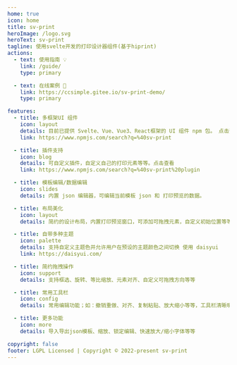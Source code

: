 ```yaml
---
home: true
icon: home
title: sv-print
heroImage: /logo.svg
heroText: sv-print
tagline: 使用svelte开发的打印设计器组件(基于hiprint)
actions:
  - text: 使用指南 💡
    link: /guide/
    type: primary

  - text: 在线案例 🎾
    link: https://ccsimple.gitee.io/sv-print-demo/
    type: primary

features:
  - title: 多框架UI 组件
    icon: layout
    details: 目前已提供 Svelte、Vue、Vue3、React框架的 UI 组件 npm 包。 点击查看
    link: https://www.npmjs.com/search?q=%40sv-print

  - title: 插件支持
    icon: blog
    details: 可自定义插件，自定义自己的打印元素等等。点击查看
    link: https://www.npmjs.com/search?q=%40sv-print%20plugin

  - title: 模板编辑/数据编辑
    icon: slides
    details: 内置 json 编辑器，可编辑当前模板 json 和 打印预览的数据。

  - title: 布局美化
    icon: layout
    details: 简约的设计布局，内置打印预览窗口，可添加可拖拽元素，自定义初始位置等等。

  - title: 自带多种主题
    icon: palette
    details: 支持自定义主题色并允许用户在预设的主题颜色之间切换 使用 daisyui
    link: https://daisyui.com/

  - title: 简约拖拽操作
    icon: support
    details: 支持框选、旋转、等比缩放、元素对齐、自定义可拖拽方向等等

  - title: 常用工具栏
    icon: config
    details: 常用编辑功能；如：撤销重做、对齐、复制粘贴、放大缩小等等，工具栏清晰明了

  - title: 更多功能
    icon: more
    details: 导入导出json模板、缩放、锁定编辑、快速放大/缩小字体等等

copyright: false
footer: LGPL Licensed | Copyright © 2022-present sv-print
---
```

